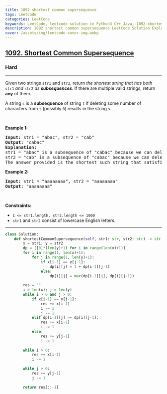 ```yaml
---
title: 1092 shortest common supersequence
tags: LeetCode
categories: LeetCode
keywords: LeetCode, leetcode solution in Python3 C++ Java, 1092-shortest-common-supersequence solution
description: 1092 shortest common supersequence LeetCode Solution Explained
cover: /assets/img/leetcode-cover-img.webp
---
```



<h2><a href="https://leetcode.com/problems/shortest-common-supersequence/">1092. Shortest Common Supersequence </a></h2><h3>Hard</h3><hr><div><p>Given two strings <code>str1</code> and <code>str2</code>, return <em>the shortest string that has both </em><code>str1</code><em> and </em><code>str2</code><em> as <strong>subsequences</strong></em>. If there are multiple valid strings, return <strong>any</strong> of them.</p>

<p>A string <code>s</code> is a <strong>subsequence</strong> of string <code>t</code> if deleting some number of characters from <code>t</code> (possibly <code>0</code>) results in the string <code>s</code>.</p>

<p>&nbsp;</p>
<p><strong>Example 1:</strong></p>

<pre><strong>Input:</strong> str1 = "abac", str2 = "cab"
<strong>Output:</strong> "cabac"
<strong>Explanation:</strong> 
str1 = "abac" is a subsequence of "cabac" because we can delete the first "c".
str2 = "cab" is a subsequence of "cabac" because we can delete the last "ac".
The answer provided is the shortest such string that satisfies these properties.
</pre>

<p><strong>Example 2:</strong></p>

<pre><strong>Input:</strong> str1 = "aaaaaaaa", str2 = "aaaaaaaa"
<strong>Output:</strong> "aaaaaaaa"
</pre>

<p>&nbsp;</p>
<p><strong>Constraints:</strong></p>

<ul>
	<li><code>1 &lt;= str1.length, str2.length &lt;= 1000</code></li>
	<li><code>str1</code> and <code>str2</code> consist of lowercase English letters.</li>
</ul>
</div>

---




```python
class Solution:
    def shortestCommonSupersequence(self, str1: str, str2: str) -> str:
        x = str1; y = str2
        dp = [[0]*(len(y)+1) for i in range(len(x)+1)]
        for i in range(1, len(x)+1):
            for j in range(1, len(y)+1):
                if x[i-1] == y[j-1]:
                    dp[i][j] = 1 + dp[i-1][j-1]
                else:
                    dp[i][j] = max(dp[i-1][j], dp[i][j-1])
        
        res = ""
        i = len(x); j = len(y)
        while i > 0 and j > 0:
            if x[i-1] == y[j-1]:
                res += x[i-1]
                i -= 1
                j -= 1
            elif dp[i-1][j] >= dp[i][j-1]:
                res += x[i-1]
                i -= 1
            else:
                res += y[j-1]
                j -= 1
        
        while i > 0:
            res += x[i-1]
            i -= 1
        
        while j > 0:
            res += y[j-1]
            j -= 1
    
        return res[::-1]
```
